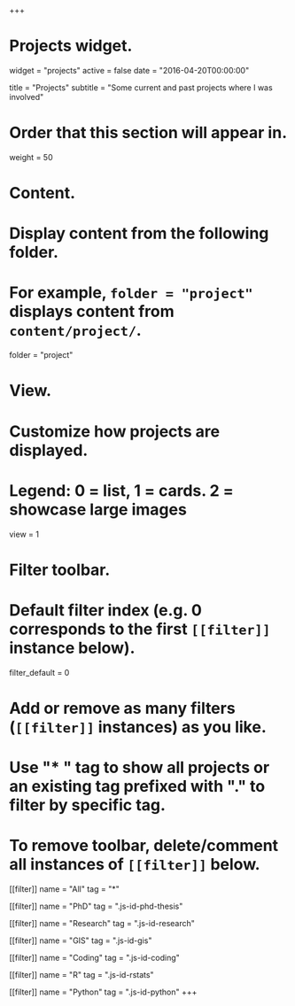 +++
# Projects widget.
widget = "projects"
active = false
date = "2016-04-20T00:00:00"

title = "Projects"
subtitle = "Some current and past projects where I was involved"

# Order that this section will appear in.
weight = 50

# Content.
# Display content from the following folder.
# For example, `folder = "project"` displays content from `content/project/`.
folder = "project"

# View.
# Customize how projects are displayed.
# Legend: 0 = list, 1 = cards. 2 = showcase large images
view = 1

# Filter toolbar.

# Default filter index (e.g. 0 corresponds to the first `[[filter]]` instance below).
filter_default = 0

# Add or remove as many filters (`[[filter]]` instances) as you like.
# Use "* " tag to show all projects or an existing tag prefixed with "." to filter by specific tag.
# To remove toolbar, delete/comment all instances of `[[filter]]` below.

[[filter]]
  name = "All"
  tag = "*"

[[filter]]
  name = "PhD"
  tag = ".js-id-phd-thesis"

[[filter]]
  name = "Research"
  tag = ".js-id-research"

[[filter]]
  name = "GIS"
  tag = ".js-id-gis"

[[filter]]
  name = "Coding"
  tag = ".js-id-coding"

[[filter]]
    name = "R"
    tag = ".js-id-rstats"

[[filter]]
    name = "Python"
    tag = ".js-id-python"
+++

